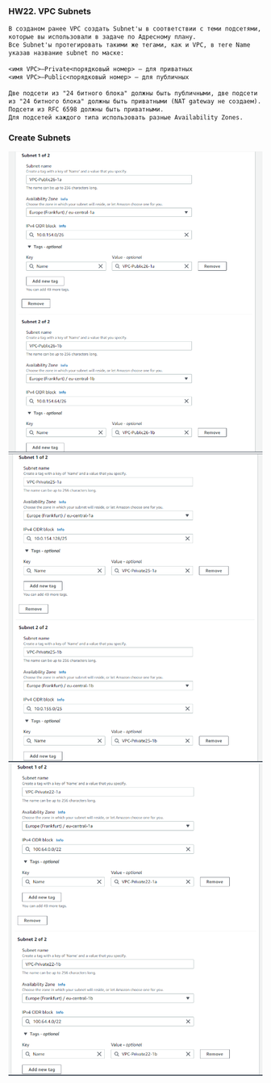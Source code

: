 ### HW22. VPC Subnets
``` 
В созданом ранее VPC создать Subnet'ы в соответствии с теми подсетями, которые вы использовали в задаче по Адресному плану.
Все Subnet'ы протегировать такими же тегами, как и VPC, в теге Name указав название subnet по маске:

<имя VPC>—Private<порядковый номер> — для приватных
<имя VPC>—Public<порядковый номер> — для публичных

Две подсети из "24 битного блока" должны быть публичными, две подсети из "24 битного блока" должны быть приватными (NAT gateway не создаем).
Подсети из RFC 6598 должны быть приватными.
Для подсетей каждого типа использовать разные Availability Zones.
```
### Create Subnets
![screen shot web page](https://github.com/v-kostyukov/ithillel-tasks/blob/master/HW22/img/screen1.png)
![screen shot web page](https://github.com/v-kostyukov/ithillel-tasks/blob/master/HW22/img/screen2.png)
![screen shot web page](https://github.com/v-kostyukov/ithillel-tasks/blob/master/HW22/img/screen3.png)
